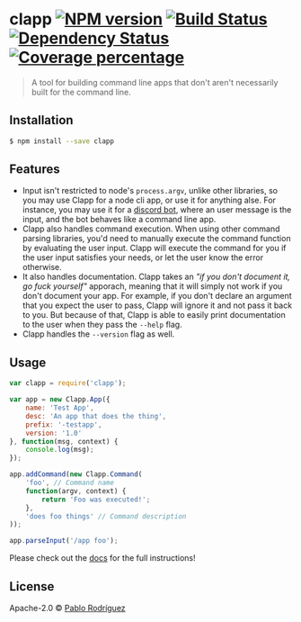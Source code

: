 # clapp [![NPM version][npm-image]][npm-url] [![Build Status][travis-image]][travis-url] [![Dependency Status][daviddm-image]][daviddm-url] [![Coverage percentage][coveralls-image]][coveralls-url]
> A tool for building command line apps that don&#39;t aren&#39;t necessarily built for the command line.

## Installation

```sh
$ npm install --save clapp
```

## Features

* Input isn't restricted to node's `process.argv`, unlike other libraries, so you may use Clapp for a node cli app, or use it for anything alse. For instance, you may use it for a [discord bot](https://github.com/hydrabolt/discord.js/), where an user message is the input, and the bot behaves like a command line app.
* Clapp also handles command execution. When using other command parsing libraries, you'd need to manually execute the command function by evaluating the user input. Clapp will execute the command for you if the user input satisfies your needs, or let the user know the error otherwise.
* It also handles documentation. Clapp takes an *"if you don't document it, go fuck yourself"* apporach, meaning that it will simply not work if you don't document your app. For example, if you don't declare an argument that you expect the user to pass, Clapp will ignore it and not pass it back to you. But because of that, Clapp is able to easily print documentation to the user when they pass the `--help` flag.
* Clapp handles the `--version` flag as well.

## Usage

```js
var clapp = require('clapp');

var app = new Clapp.App({
	name: 'Test App',
	desc: 'An app that does the thing',
	prefix: '-testapp',
	version: '1.0'
}, function(msg, context) {
	console.log(msg);
});

app.addCommand(new Clapp.Command(
	'foo', // Command name
	function(argv, context) {
		return 'Foo was executed!';
	},
	'does foo things' // Command description
));

app.parseInput('/app foo');
```

Please check out the [docs][docs] for the full instructions!

## License

Apache-2.0 © [Pablo Rodríguez](https://github.com/MeLlamoPablo)


[npm-image]: https://badge.fury.io/js/clapp.svg
[npm-url]: https://npmjs.org/package/clapp
[travis-image]: https://travis-ci.org/MeLlamoPablo/clapp.svg?branch=master
[travis-url]: https://travis-ci.org/MeLlamoPablo/clapp
[daviddm-image]: https://david-dm.org/MeLlamoPablo/clapp.svg?theme=shields.io
[daviddm-url]: https://david-dm.org/MeLlamoPablo/clapp
[coveralls-image]: https://coveralls.io/repos/MeLlamoPablo/clapp/badge.svg
[coveralls-url]: https://coveralls.io/r/MeLlamoPablo/clapp

[docs]: http://mellamopablo.github.io/clapp/latest.html